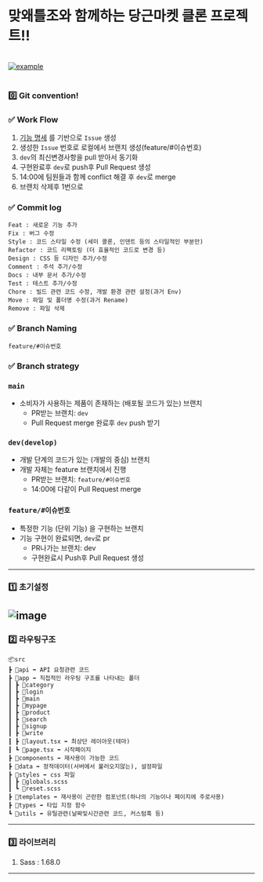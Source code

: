# 맞왜틀조와 함께하는 당근마켓 클론 프로젝트‼️

<br>
<div>
  <a href="https://fe-market-clone.vercel.app/" target="_blank">
    <img src="https://img.shields.io/badge/배포 링크-ed234b?style=for-the-badge&logoColor=white" alt="example"/>
  </a>
</div>
<br>

### 0️⃣ Git convention!

### ✅ Work Flow

1. [기능 명세](https://www.notion.so/6017bafc0aca4b7ba1d2854b208efe39?pvs=21) 를 기반으로 `Issue` 생성
2. 생성한 `Issue` 번호로 로컬에서 브랜치 생성(feature/#이슈번호)
3. `dev`의 최신변경사항을 pull 받아서 동기화
4. 구현완료후 `dev`로 push후 Pull Request 생성
5. 14:00에 팀원들과 함께 conflict 해결 후 `dev`로 merge
6. 브랜치 삭제후 1번으로

### ✅ Commit log

```
Feat : 새로운 기능 추가
Fix : 버그 수정
Style : 코드 스타일 수정 (세미 콜론, 인덴트 등의 스타일적인 부분만)
Refactor : 코드 리팩토링 (더 효율적인 코드로 변경 등)
Design : CSS 등 디자인 추가/수정
Comment : 주석 추가/수정
Docs : 내부 문서 추가/수정
Test : 테스트 추가/수정
Chore : 빌드 관련 코드 수정, 개발 환경 관련 설정(과거 Env)
Move : 파일 및 폴더명 수정(과거 Rename)
Remove : 파일 삭제
```

### ✅ Branch Naming

```
feature/#이슈번호
```

### ✅ Branch strategy

### `main`

- 소비자가 사용하는 제품이 존재하는 (배포될 코드가 있는) 브랜치
  - PR받는 브랜치: `dev`
  - Pull Request merge 완료후 `dev` push 받기

### `dev(develop)`

- 개발 단계의 코드가 있는 (개발의 중심) 브랜치
- 개발 자체는 feature 브랜치에서 진행
  - PR받는 브랜치: `feature/#이슈번호`
  - 14:00에 다같이 Pull Request merge

### `feature/#이슈번호`

- 특정한 기능 (단위 기능) 을 구현하는 브랜치
- 기능 구현이 완료되면, `dev`로 pr
  - PR나가는 브랜치: dev
  - 구현완료시 Push후 Pull Request 생성

---

### 1️⃣ 초기설정

## ![image](https://github.com/EmploymentRescueTeam/FE_marketClone/assets/134940630/44bde4de-8c6d-4cda-ab1b-55e3256fe0d8)

### 2️⃣ 라우팅구조

```
📦src
┣ 📂api ➡️ API 요청관련 코드
┣ 📂app ➡️ 직접적인 라우팅 구조를 나타내는 폴더
┃ ┣ 📂category
┃ ┣ 📂login
┃ ┣ 📂main
┃ ┣ 📂mypage
┃ ┣ 📂product
┃ ┣ 📂search
┃ ┣ 📂signup
┃ ┣ 📂write
┃ ┣ 📜layout.tsx ➡️ 최상단 레이아웃(테마)
┃ ┗ 📜page.tsx ➡️ 시작페이지
┣ 📂components ➡️ 재사용이 가능한 코드
┣ 📂data ➡️ 정적데이터(서버에서 불러오지않는), 설정파일
┣ 📂styles ➡️ css 파일
┃ ┣ 📜globals.scss
┃ ┗ 📜reset.scss
┣ 📂templates ➡️ 재사용이 곤란한 컴포넌트(하나의 기능이나 페이지에 주로사용)
┣ 📂types ➡️ 타입 지정 함수
┗ 📂utils ➡️ 유틸관련(날짜및시간관련 코드, 커스텀훅 등)
```

---

### 3️⃣ 라이브러리

1.  Sass : 1.68.0

---
